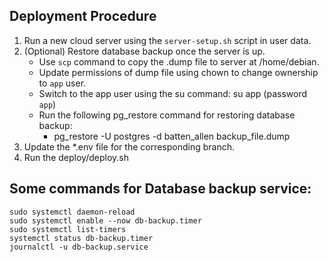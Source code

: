 ## Deployment Procedure

1. Run a new cloud server using the `server-setup.sh` script in user data.
2. (Optional) Restore database backup once the server is up.
    - Use `scp` command to copy the .dump file to server at /home/debian.
    - Update permissions of dump file using chown to change ownership to `app` user.
    - Switch to the app user using the su command: su app (password `app`)
    - Run the following pg_restore command for restoring database backup:
        * pg_restore -U postgres -d batten_allen backup_file.dump
3. Update the *.env file for the corresponding branch.
4. Run the deploy/deploy.sh

## Some commands for Database backup service:

```
sudo systemctl daemon-reload
sudo systemctl enable --now db-backup.timer
sudo systemctl list-timers
systemctl status db-backup.timer
journalctl -u db-backup.service
```